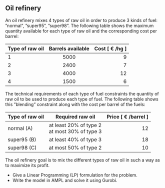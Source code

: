 Oil refinery
------------
An oil refinery mixes 4 types of raw oil in order to produce 3 kinds of fuel: ”normal”, ”super95”, ”super98”. 
The following table shows the maximum quantity available for each type of raw oil and the corresponding cost per barrel:

| Type of raw oil      | Barrels available | Cost [ $\text{€}$ /hg ]     |
| :---        |    :----:   |          ---: |
| 1           | 5000        | 9             |
| 2           | 2400        | 7             |
| 3           | 4000        | 12            |
| 4           | 1500        | 6             |

The technical requirements of each type of fuel constraints the quantity of raw oil to be used to produce each type of fuel. 
The following table shows this ”blending” constraint along with the cost per barrel of the fuels:

| Type of raw oil      | Required raw oil | Price [ $\text{€}$ /barrel ]     |
| :---                 |    :----:   |          ---:   |
| normal (A)           | at least 20% of type 2 <br> at most 30% of type 3      | 12             |
| super95 (B)          | at least 40% of type 3        | 18             |
| super98 (C)          | at most 50% of type 2         | 10             |

The oil refinery goal is to mix the different types of raw oil in such a way as to maximize its profit.

- Give a Linear Programming (LP) formulation for the problem.
- Write the model in AMPL and solve it using Gurobi.
